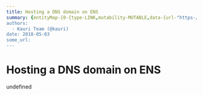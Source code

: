 ```yaml
---
title: Hosting a DNS domain on ENS
summary: {entityMap-{0-{type-LINK,mutability-MUTABLE,data-{url-"https-//docs.ens.domains/en/latest/deploying.html},1-{type-LINK,mutability-MUTABLE,data-{url-https-//github.com/ethereum/ens/blob/master/contracts/DNSResolver.sol},2-{type-LINK,mutability-MUTABLE,data-{url-https-//docs.ens.domains/en/latest/userguide.html-interacting},3-{type-LINK,mutability-MUTABLE,data-{url-https-//github.com/ethereum/ens/blob/master/ens.domains.zone},4-{type-LINK,mutability-MUTABLE,data-{url-https-//github.com/arachnid/en
authors:
  - Kauri Team (@kauri)
date: 2018-05-03
some_url: 
---
```


# Hosting a DNS domain on ENS

undefined